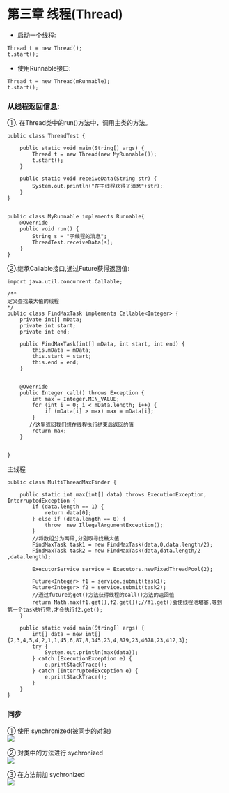 # 第三章 线程(Thread)  

- 启动一个线程:
```
Thread t = new Thread();
t.start();
```  

- 使用Runnable接口:  
```
Thread t = new Thread(mRunnable);
t.start();
```
###  从线程返回信息:  
 ①. 在Thread类中的run()方法中，调用主类的方法。  
```
public class ThreadTest {

    public static void main(String[] args) {
        Thread t = new Thread(new MyRunnable());
        t.start();
    }

    public static void receiveData(String str) {
        System.out.println("在主线程获得了消息"+str);
    }
}


public class MyRunnable implements Runnable{
    @Override
    public void run() {
        String s = "子线程的消息";
        ThreadTest.receiveData(s);
    }
}
``` 
 
 ②.继承Callable接口,通过Future获得返回值:
 
 ```
 import java.util.concurrent.Callable;
 
 /**
 定义查找最大值的线程
 */
 public class FindMaxTask implements Callable<Integer> {
     private int[] mData;
     private int start;
     private int end;
 
     public FindMaxTask(int[] mData, int start, int end) {
         this.mData = mData;
         this.start = start;
         this.end = end;
     }
 
 
     @Override
     public Integer call() throws Exception {
         int max = Integer.MIN_VALUE;
         for (int i = 0; i < mData.length; i++) {
             if (mData[i] > max) max = mData[i];
         }
        //这里返回我们想在线程执行结束后返回的值
         return max;
     }
 
 
 }
 ``` 
 
 主线程
 ```
 public class MultiThreadMaxFinder {
 
     public static int max(int[] data) throws ExecutionException, InterruptedException {
         if (data.length == 1) {
             return data[0];
         } else if (data.length == 0) {
             throw  new IllegalArgumentException();
         }
         //将数组分为两段,分别取寻找最大值
         FindMaxTask task1 = new FindMaxTask(data,0,data.length/2);
         FindMaxTask task2 = new FindMaxTask(data,data.length/2 ,data.length);
 
         ExecutorService service = Executors.newFixedThreadPool(2);
 
         Future<Integer> f1 = service.submit(task1);
         Future<Integer> f2 = service.submit(task2);
         //通过future的get()方法获得线程的call()方法的返回值
         return Math.max(f1.get(),f2.get());//f1.get()会使线程池堵塞,等到第一个task执行完,才会执行f2.get();
     }
 
     public static void main(String[] args) {
         int[] data = new int[]{2,3,4,5,4,2,1,1,45,6,87,8,345,23,4,879,23,4678,23,412,3};
         try {
             System.out.println(max(data));
         } catch (ExecutionException e) {
             e.printStackTrace();
         } catch (InterruptedException e) {
             e.printStackTrace();
         }
     }
 }
 ```
 
 
 ### 同步  
 
 ① 使用 synchronized(被同步的对象)  
![](https://ws1.sinaimg.cn/large/9c347cably1g4jlrkvsumj20k005g407.jpg) 
 
 ② 对类中的方法进行 sychronized  
 ![](https://ws1.sinaimg.cn/large/9c347cably1g4jlrzulwij20gf05r404.jpg)
 
 ③ 在方法前加 sychronized  
 ![](https://ws1.sinaimg.cn/large/9c347cably1g4jls9tk97j20jk04e408.jpg)  
 
 